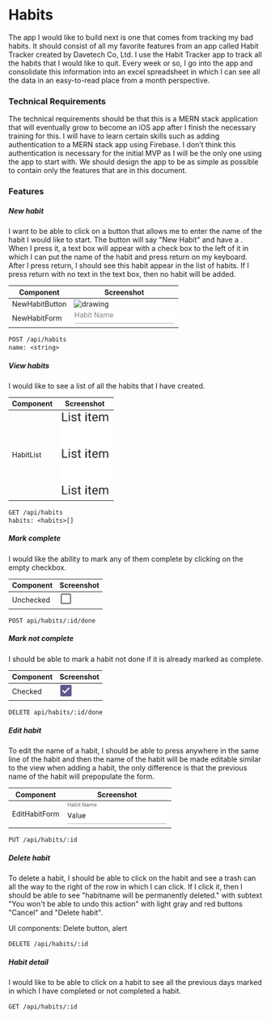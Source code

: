 # Habits 

The app I would like to build next is one that comes from tracking my bad habits. It should consist of all my favorite features from an app called Habit Tracker created by Davetech Co, Ltd. I use the Habit Tracker app to track all the habits that I would like to quit. Every week or so, I go into the app and consolidate this information into an excel spreadsheet in which I can see all the data in an easy-to-read place from a month perspective.

### Technical Requirements

The technical requirements should be that this is a MERN stack application that will eventually grow to become an iOS app after I finish the necessary training for this. I will have to learn certain skills such as adding authentication to a MERN stack app using Firebase. I don’t think this authentication is necessary for the initial MVP as I will be the only one using the app to start with. We should design the app to be as simple as possible to contain only the features that are in this document.

### Features

##### New habit
I want to be able to click on a button that allows me to enter the name of the habit I would like to start. The button will say "New Habit" and have a . When I press it, a text box will appear with a check box to the left of it in which I can put the name of the habit and press return on my keyboard. After I press return, I should see this habit appear in the list of habits. If I press return with no text in the text box, then no habit will be added.

| Component | Screenshot |
|----------|----------|
| NewHabitButton    | <img src="new-habit-button.png" alt="drawing" width="80"> |
| NewHabitForm   | <img src="new-habit-form.png" alt="drawing" width="200"/>    |

```
POST /api/habits
name: <string> 
```

##### View habits
I would like to see a list of all the habits that I have created.

| Component | Screenshot |
|----------|----------|
| HabitList    | <img src="habit-list.png" alt="drawing" width="100"> |
```
GET /api/habits
habits: <habits>[]
```

##### Mark complete
I would like the ability to mark any of them complete by clicking on the empty checkbox.

| Component | Screenshot |
|----------|----------|
| Unchecked    | <img src="unchecked.png" alt="drawing" width="25"> |
```
POST api/habits/:id/done
```

##### Mark not complete
I should be able to mark a habit not done if it is already marked as complete.

| Component | Screenshot |
|----------|----------|
| Checked    | <img src="checked.png" alt="drawing" width="25"> |
```
DELETE api/habits/:id/done
```

##### Edit habit
To edit the name of a habit, I should be able to press anywhere in the same line of the habit and then the name of the habit will be made editable similar to the view when adding a habit, the only difference is that the previous name of the habit will prepopulate the form.

| Component | Screenshot |
|----------|----------|
| EditHabitForm    | <img src="edit-habit-form.png" alt="drawing" width="200"> |

```
PUT /api/habits/:id
```

##### Delete habit
To delete a habit, I should be able to click on the habit and see a trash can all the way to the right of the row in which I can click. If I click it, then I should be able to see "habitname will be permanently deleted." with subtext "You won't be able to undo this action" with light gray and red buttons  "Cancel" and "Delete habit".

UI components: Delete button, alert 
```
DELETE /api/habits/:id
```

##### Habit detail
I would like to be able to click on a habit to see all the previous days marked in which I have completed or not completed a habit.

```
GET /api/habits/:id
```